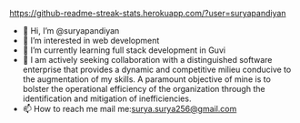
 
 https://github-readme-streak-stats.herokuapp.com/?user=suryapandiyan

   




- 👋 Hi, I’m @suryapandiyan
- 👀 I’m interested in web development
- 🌱 I’m currently learning full stack development in Guvi
- 💞️  I am actively seeking collaboration with a distinguished software enterprise that provides a dynamic and competitive milieu conducive to the augmentation of my skills. A paramount objective of mine is to bolster the operational efficiency of the organization through the identification and mitigation of inefficiencies.
- 📫 How to reach me  mail me:surya.surya256@gmail.com

 
 
